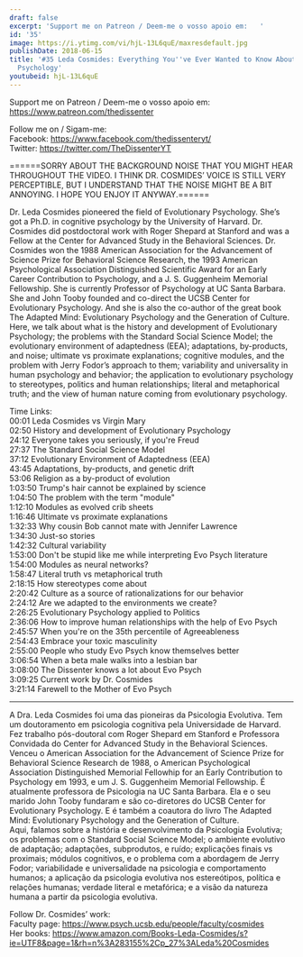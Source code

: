 ```yaml
---
draft: false
excerpt: 'Support me on Patreon / Deem-me o vosso apoio em:   '
id: '35'
image: https://i.ytimg.com/vi/hjL-13L6quE/maxresdefault.jpg
publishDate: 2018-06-15
title: '#35 Leda Cosmides: Everything You''ve Ever Wanted to Know About Evolutionary
  Psychology'
youtubeid: hjL-13L6quE
---
```

<div class="timelinks">

Support me on Patreon / Deem-me o vosso apoio em:   
https://www.patreon.com/thedissenter

Follow me on / Sigam-me:  
Facebook: https://www.facebook.com/thedissenteryt/  
Twitter: https://twitter.com/TheDissenterYT

======SORRY ABOUT THE BACKGROUND NOISE THAT YOU MIGHT HEAR THROUGHOUT THE VIDEO. I THINK DR. COSMIDES’ VOICE IS STILL VERY PERCEPTIBLE, BUT I UNDERSTAND THAT THE NOISE MIGHT BE A BIT ANNOYING. I HOPE YOU ENJOY IT ANYWAY.======

Dr. Leda Cosmides pioneered the field of Evolutionary Psychology. She’s got a Ph.D. in cognitive psychology by the University of Harvard. Dr. Cosmides did postdoctoral work with Roger Shepard at Stanford and was a Fellow at the Center for Advanced Study in the Behavioral Sciences. Dr. Cosmides won the 1988 American Association for the Advancement of Science Prize for Behavioral Science Research, the 1993 American Psychological Association Distinguished Scientific Award for an Early Career Contribution to Psychology, and a J. S. Guggenheim Memorial Fellowship. She is currently Professor of Psychology at UC Santa Barbara. She and John Tooby founded and co-direct the UCSB Center for Evolutionary Psychology. And she is also the co-author of the great book The Adapted Mind: Evolutionary Psychology and the Generation of Culture.  
Here, we talk about what is the history and development of Evolutionary Psychology; the problems with the Standard Social Science Model; the evolutionary environment of adaptedness (EEA); adaptations, by-products, and noise; ultimate vs proximate explanations; cognitive modules, and the problem with Jerry Fodor’s approach to them; variability and universality in human psychology and behavior; the application to evolutionary psychology to stereotypes, politics and human relationships; literal and metaphorical truth; and the view of human nature coming from evolutionary psychology.

Time Links:  
<time>00:01</time> Leda Cosmides vs Virgin Mary  
<time>02:50</time> History and development of Evolutionary Psychology  
<time>24:12</time> Everyone takes you seriously, if you're Freud  
<time>27:37</time> The Standard Social Science Model  
<time>37:12</time> Evolutionary Environment of Adaptedness (EEA)  
<time>43:45</time> Adaptations, by-products, and genetic drift  
<time>53:06</time> Religion as a by-product of evolution  
<time>1:03:50</time> Trump's hair cannot be explained by science  
<time>1:04:50</time> The problem with the term "module"  
<time>1:12:10</time> Modules as evolved crib sheets  
<time>1:16:46</time> Ultimate vs proximate explanations  
<time>1:32:33</time> Why cousin Bob cannot mate with Jennifer Lawrence  
<time>1:34:30</time> Just-so stories  
<time>1:42:32</time> Cultural variability  
<time>1:53:00</time> Don't be stupid like me while interpreting Evo Psych literature  
<time>1:54:00</time> Modules as neural networks?  
<time>1:58:47</time> Literal truth vs metaphorical truth  
<time>2:18:15</time> How stereotypes come about  
<time>2:20:42</time> Culture as a source of rationalizations for our behavior  
<time>2:24:12</time> Are we adapted to the environments we create?  
<time>2:26:25</time> Evolutionary Psychology applied to Politics  
<time>2:36:06</time> How to improve human relationships with the help of Evo Psych  
<time>2:45:57</time> When you're on the 35th percentile of Agreeableness  
<time>2:54:43</time> Embrace your toxic masculinity  
<time>2:55:00</time> People who study Evo Psych know themselves better  
<time>3:06:54</time> When a beta male walks into a lesbian bar  
<time>3:08:00</time> The Dissenter knows a lot about Evo Psych  
<time>3:09:25</time> Current work by Dr. Cosmides  
<time>3:21:14</time> Farewell to the Mother of Evo Psych


---

A Dra. Leda Cosmides foi uma das pioneiras da Psicologia Evolutiva. Tem um doutoramento em psicologia cognitiva pela Universidade de Harvard. Fez trabalho pós-doutoral com Roger Shepard em Stanford e Professora Convidada do Center for Advanced Study in the Behavioral Sciences. Venceu o American Association for the Advancement of Science Prize for Behavioral Science Research de 1988, o American Psychological Association Distinguished Memorial Fellowhip for an Early Contribution to Psychology em 1993, e um J. S. Guggenheim Memorial Fellowship. É atualmente professora de Psicologia na UC Santa Barbara. Ela e o seu marido John Tooby fundaram e são co-diretores do UCSB Center for Evolutionary Psychology. E é também a coautora do livro The Adapted Mind: Evolutionary Psychology and the Generation of Culture.  
Aqui, falamos sobre a história e desenvolvimento da Psicologia Evolutiva; os problemas com o Standard Social Science Model; o ambiente evolutivo de adaptação; adaptações, subprodutos, e ruído; explicações finais vs proximais; módulos cognitivos, e o problema com a abordagem de Jerry Fodor; variabilidade e universalidade na psicologia e comportamento humanos; a aplicação da psicologia evolutiva nos estereótipos, política e relações humanas; verdade literal e metafórica; e a visão da natureza humana a partir da psicologia evolutiva.

Follow Dr. Cosmides’ work:  
Faculty page: https://www.psych.ucsb.edu/people/faculty/cosmides  
Her books: https://www.amazon.com/Books-Leda-Cosmides/s?ie=UTF8&page=1&rh=n%3A283155%2Cp_27%3ALeda%20Cosmides</div>

